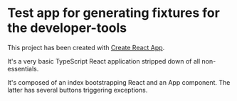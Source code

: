 # Test app for generating fixtures for the developer-tools

This project has been created with [Create React App](https://github.com/facebook/create-react-app).

It's a very basic TypeScript React application stripped down of all non-essentials.

It's composed of an index bootstrapping React and an App component. The latter has several buttons triggering exceptions.
